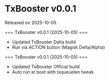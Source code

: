 # TxBooster v0.0.1

Released on 2025-10-05

=== TxBooster v0.0.1 (2025-10-05) ===
- Updated TxBooster Delta build
- Run via ACTION button (Magisk Delta/Alpha)

=== TxBooster v0.0.1 (2025-10-05) ===
- Updated TxBooster Official build
- Auto run at boot with txqueuelen tweak

